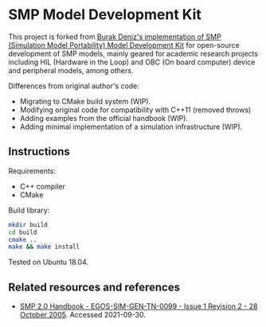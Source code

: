 SMP Model Development Kit
=========================

This project is forked from [Burak Deniz's implementation of SMP (Simulation Model Portability) Model Development Kit](https://github.com/GITburakdeniz/smp-mdk) for open-source development of SMP models, mainly geared for academic research projects including HIL (Hardware in the Loop) and OBC (On board computer) device and peripheral models, among others.

Differences from original author's code:

- Migrating to CMake build system (WIP).
- Modifying original code for compatibility with C++11 (removed throws)
- Adding examples from the official handbook (WIP).
- Adding minimal implementation of a simulation infrastructure (WIP).

Instructions
------------

Requirements:

- C++ compiler
- CMake

Build library:

~~~bash
mkdir build
cd build
cmake ..
make && make install
~~~

Tested on Ubuntu 18.04.

Related resources and references
--------------------------------

- [SMP 2.0 Handbook - EGOS-SIM-GEN-TN-0099 - Issue 1 Revision 2 - 28 October 2005](https://taste.tuxfamily.org/wiki/images/9/9a/SMP_2.0_Handbook_-_1.2.pdf). Accessed 2021-09-30.